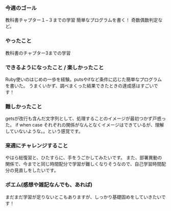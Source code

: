 ### 今週のゴール
教科書チャプター１−３までの学習
簡単なプログラムを書く！
奇数偶数判定など。
### やったこと
教科書のチャプター3までの学習
### できるようになったこと / 楽しかったこと
Ruby使いのはじめの一歩を経験。putsやifなど条件に応じた簡単なプログラムを書いた。
うまくいかず、調べまくった結果できたときの達成感はすごいです！
### 難しかったこと
getsが改行も含んだ文字列として、処理することのイメージが最初つかず戸惑った。
if when case それぞれの関係がなんとなくイメージはできているが、理解していないような。。という感覚です。
### 来週にチャレンジすること
やはら総復習と、ひたすらに、手をうごかしてみたいです。
また、部署異動の関係で、今までと同じ時間配分で学習が難しくなりそうなので、自己学習時間配分の見直しをしたいです。
### ポエム(感想や雑記なんでも、あれば)
まだまだ学習が足りないとこもありますが、しっかり基礎固めをしていきたいです！